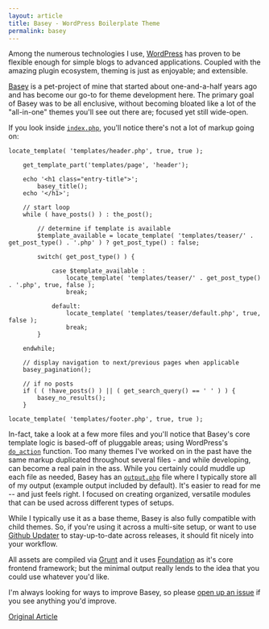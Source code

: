 ```yaml
---
layout: article
title: Basey - WordPress Boilerplate Theme
permalink: basey
---
```


Among the numerous technologies I use, [WordPress](http://wordpress.org) has proven to be flexible enough for simple blogs to advanced applications. Coupled with the amazing plugin ecosystem, theming is just as enjoyable; and extensible.

[Basey](http://github.com/zslabs/basey-theme) is a pet-project of mine that started about one-and-a-half years ago and has become our go-to for theme development here. The primary goal of Basey was to be all enclusive, without becoming bloated like a lot of the "all-in-one" themes you'll see out there are; focused yet still wide-open.

If you look inside [`index.php`](https://github.com/zslabs/basey-theme/blob/master/index.php), you'll notice there's not a lot of markup going on:

    locate_template( 'templates/header.php', true, true );

        get_template_part('templates/page', 'header');

        echo '<h1 class="entry-title">';
            basey_title();
        echo '</h1>';

        // start loop
        while ( have_posts() ) : the_post();

            // determine if template is available
            $template_available = locate_template( 'templates/teaser/' . get_post_type() . '.php' ) ? get_post_type() : false;

            switch( get_post_type() ) {

                case $template_available :
                    locate_template( 'templates/teaser/' . get_post_type() . '.php', true, false );
                    break;

                default:
                    locate_template( 'templates/teaser/default.php', true, false );
                    break;
            }

        endwhile;

        // display navigation to next/previous pages when applicable
        basey_pagination();

        // if no posts
        if ( ( !have_posts() ) || ( get_search_query() == ' ' ) ) {
            basey_no_results();
        }

    locate_template( 'templates/footer.php', true, true );

In-fact, take a look at a few more files and you'll notice that Basey's core template logic is based-off of pluggable areas; using WordPress's [`do_action`](http://codex.wordpress.org/Function_Reference/do_action) function. Too many themes I've worked on in the past have the same markup duplicated throughout several files - and while developing, can become a real pain in the ass. While you certainly could muddle up each file as needed, Basey has an [`output.php`](https://github.com/zslabs/basey-theme/blob/master/inc/output.php) file where I typically store all of my output (example output included by default). It's easier to read for me -- and just feels right. I focused on creating organized, versatile modules that can be used across different types of setups.

While I typically use it as a base theme, Basey is also fully compatible with child themes. So, if you're using it across a multi-site setup, or want to use [Github Updater](https://github.com/afragen/github-updater) to stay-up-to-date across releases, it should fit nicely into your workflow.

All assets are compiled via [Grunt](http://gruntjs.com) and it uses [Foundation](https://github.com/zurb/foundation) as it's core frontend framework; but the minimal output really lends to the idea that you could use whatever you'd like.

I'm always looking for ways to improve Basey, so please [open up an issue](https://github.com/zslabs/basey-theme/issues) if you see anything you'd improve.

[Original Article](http://blog.blueion.com/2014/03/25/basey/)

